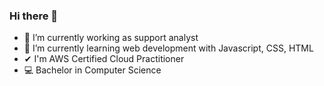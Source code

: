 ### Hi there 👋


- 🔭 I’m currently working as support analyst
- 🌱 I’m currently learning web development with Javascript, CSS, HTML
- ✔  I'm AWS Certified Cloud Practitioner  
- 💻 Bachelor in Computer Science

